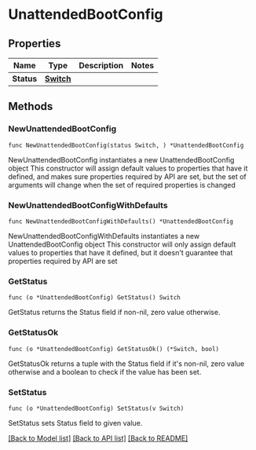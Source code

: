# UnattendedBootConfig

## Properties

Name | Type | Description | Notes
------------ | ------------- | ------------- | -------------
**Status** | [**Switch**](Switch.md) |  | 

## Methods

### NewUnattendedBootConfig

`func NewUnattendedBootConfig(status Switch, ) *UnattendedBootConfig`

NewUnattendedBootConfig instantiates a new UnattendedBootConfig object
This constructor will assign default values to properties that have it defined,
and makes sure properties required by API are set, but the set of arguments
will change when the set of required properties is changed

### NewUnattendedBootConfigWithDefaults

`func NewUnattendedBootConfigWithDefaults() *UnattendedBootConfig`

NewUnattendedBootConfigWithDefaults instantiates a new UnattendedBootConfig object
This constructor will only assign default values to properties that have it defined,
but it doesn't guarantee that properties required by API are set

### GetStatus

`func (o *UnattendedBootConfig) GetStatus() Switch`

GetStatus returns the Status field if non-nil, zero value otherwise.

### GetStatusOk

`func (o *UnattendedBootConfig) GetStatusOk() (*Switch, bool)`

GetStatusOk returns a tuple with the Status field if it's non-nil, zero value otherwise
and a boolean to check if the value has been set.

### SetStatus

`func (o *UnattendedBootConfig) SetStatus(v Switch)`

SetStatus sets Status field to given value.



[[Back to Model list]](../README.md#documentation-for-models) [[Back to API list]](../README.md#documentation-for-api-endpoints) [[Back to README]](../README.md)



